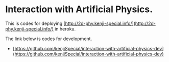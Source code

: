 # Interaction with Artificial Physics.

This is codes for deploying [http://2d-phy.kenji-special.info/](http://2d-phy.kenji-special.info/) in heroku.
 
 
The link below is codes for development.

- [https://github.com/kenjiSpecial/interaction-with-artificial-physics-dev](https://github.com/kenjiSpecial/interaction-with-artificial-physics-dev) 
